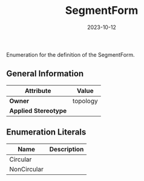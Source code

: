 ﻿---
title: SegmentForm
toc: false
type: specs
date: "2023-10-12"
draft: false
specification: VEC
version: 2.1.0
documentType: "Recommendation"
elementType: Class
classes:
  - SegmentForm
menu_name: vec-2.1.0
---
<p> Enumeration for the definition of the SegmentForm.      </p>

## General Information

| Attribute               | Value |
|-------------------------|-------|
| **Owner**               | topology |
| **Applied Stereotype**  |   |

## Enumeration Literals
| Name          | **Description** |
|---------------|-----------------|
| Circular |  |
| NonCircular |  |
